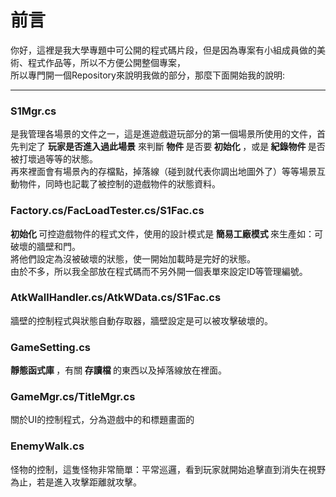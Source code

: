 <h1>前言</h1>
<p>
  你好，這裡是我大學專題中可公開的程式碼片段，但是因為專案有小組成員做的美術、程式作品等，所以不方便公開整個專案，<br>
  所以專門開一個Repository來說明我做的部分，那麼下面開始我的說明:
</p>
<hr>
<p>
  <h3>S1Mgr.cs</h3>
  是我管理各場景的文件之一，這是進遊戲遊玩部分的第一個場景所使用的文件，首先判定了 <b>玩家是否進入過此場景</b> 來判斷<b> 物件 </b>是否要<b> 初始化 </b>，或是<b> 紀錄物件 </b>是否被打壞過等等的狀態。<br>
  再來裡面會有場景內的存檔點，掉落線（碰到就代表你調出地圖外了）等等場景互動物件，同時也記載了被控制的遊戲物件的狀態資料。
  <h3>Factory.cs/FacLoadTester.cs/S1Fac.cs</h3>
  <b> 初始化 </b>可控遊戲物件的程式文件，使用的設計模式是<b> 簡易工廠模式 </b>來生產如：可破壞的牆壁和門。<br>
  將他們設定為沒被破壞的狀態，使一開始加載時是完好的狀態。<br>
  由於不多，所以我全部放在程式碼而不另外開一個表單來設定ID等管理編號。
</p>
<p>
  <h3>AtkWallHandler.cs/AtkWData.cs/S1Fac.cs</h3>
  牆壁的控制程式與狀態自動存取器，牆壁設定是可以被攻擊破壞的。
</p>
<p>
  <h3>GameSetting.cs</h3>
  <b> 靜態函式庫 </b>，有關<b> 存讀檔 </b>的東西以及掉落線放在裡面。
</p>
<p>
  <h3>GameMgr.cs/TitleMgr.cs</h3>
  關於UI的控制程式，分為遊戲中的和標題畫面的
</p>
<p>
  <h3>EnemyWalk.cs</h3>
  怪物的控制，這隻怪物非常簡單：平常巡邏，看到玩家就開始追擊直到消失在視野為止，若是進入攻擊距離就攻擊。
</p>
